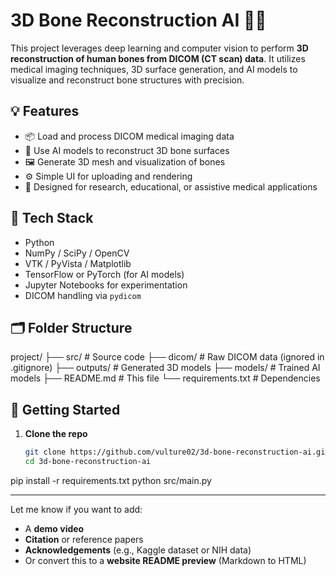 # 3D Bone Reconstruction AI 🦴🤖

This project leverages deep learning and computer vision to perform **3D reconstruction of human bones from DICOM (CT scan) data**. It utilizes medical imaging techniques, 3D surface generation, and AI models to visualize and reconstruct bone structures with precision.

## 💡 Features

- 📦 Load and process DICOM medical imaging data
- 🧠 Use AI models to reconstruct 3D bone surfaces
- 🖼️ Generate 3D mesh and visualization of bones
- ⚙️ Simple UI for uploading and rendering
- 🧪 Designed for research, educational, or assistive medical applications

## 🔧 Tech Stack

- Python
- NumPy / SciPy / OpenCV
- VTK / PyVista / Matplotlib
- TensorFlow or PyTorch (for AI models)
- Jupyter Notebooks for experimentation
- DICOM handling via `pydicom`

## 🗂️ Folder Structure

project/
├── src/ # Source code
├── dicom/ # Raw DICOM data (ignored in .gitignore)
├── outputs/ # Generated 3D models
├── models/ # Trained AI models
├── README.md # This file
└── requirements.txt # Dependencies


## 🚀 Getting Started

1. **Clone the repo**  
   ```bash
   git clone https://github.com/vulture02/3d-bone-reconstruction-ai.git
   cd 3d-bone-reconstruction-ai
pip install -r requirements.txt
python src/main.py

---

Let me know if you want to add:
- A **demo video**
- **Citation** or reference papers
- **Acknowledgements** (e.g., Kaggle dataset or NIH data)
- Or convert this to a **website README preview** (Markdown to HTML)
